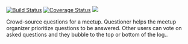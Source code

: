 [![Build Status](https://travis-ci.org/tobslob/questionnaire_.svg?branch=master)](https://travis-ci.org/tobslob/questionnaire_) [![Coverage Status](https://coveralls.io/repos/github/tobslob/questionnaire_/badge.svg?branch=master)](https://coveralls.io/github/tobslob/questionnaire_?branch=master) <a href="https://codeclimate.com/github/tobslob/questionnaire_/maintainability"><img src="https://api.codeclimate.com/v1/badges/98b097af4c243f4b6b91/maintainability" /></a>


Crowd-source questions for a meetup. Questioner helps the meetup organizer prioritize questions to be answered. Other users can vote on asked questions and they bubble to the top or bottom of the log..
